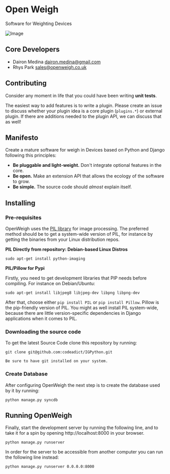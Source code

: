 Open Weigh
==========

Software for Weighting Devices

![Image](igpython/static/img/reporting-img.jpg)

Core Developers
---------------
 * Dairon Medina <dairon.medina@gmail.com>
 * Rhys Park <sales@openweigh.co.uk>

Contributing
------------

Consider any moment in life that you could have been writing **unit tests**.

The easiest way to add features is to write a plugin. Please create an issue to discuss whether your plugin idea is a core plugin (`plugins.*`) or external plugin. If there are additions needed to the plugin API, we can discuss that as well!


Manifesto
---------

Create a mature software for weigh in Devices based on Python and Django following this principles:

 * **Be pluggable and light-weight.** Don't integrate optional features in the core.
 * **Be open.** Make an extension API that allows the ecology of the software to grow.
 * **Be simple.** The source code should *almost* explain itself.

Installing
----------

### Pre-requisites

OpenWeigh uses the [PIL library](http://www.pythonware.com/products/pil/) for image processing. The preferred method should be to get a system-wide version of PIL, for instance by getting the binaries from your Linux distribution repos.

**PIL Directly from repository: Debian-based Linux Distros**

    sudo apt-get install python-imaging

**PIL/Pillow for Pypi**

Firstly, you need to get development libraries that PIP needs before compiling. For instance on Debian/Ubuntu:

    sudo apt-get install libjpeg8 libjpeg-dev libpng libpng-dev

After that, choose either `pip install PIL` or `pip install Pillow`. Pillow is the pip-friendly version of PIL. You might as well install PIL system-wide, because there are little version-specific dependencies in Django applications when it comes to PIL.

### Downloading the source code

To get the latest Source Code clone this repository by running:

	git clone git@github.com:codeadict/IGPython.git

    Be sure to have git installed on your system.

### Create Database

After configuring OpenWeigh the next step is to create the database used by it by running: 

    python manage.py syncdb

## Running OpenWeigh

Finally, start the development server by running the following line, and to take it for a spin by opening http://localhost:8000 in your browser.

    python manage.py runserver

In order for the server to be accessible from another computer you can run the following line instead:

    python manage.py runserver 0.0.0.0:8000 
    
  


    

